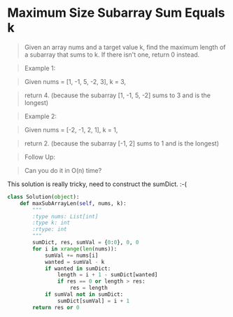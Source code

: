 # Maximum Size Subarray Sum Equals k

> Given an array nums and a target value k, find the maximum length of a subarray that sums to k. If there isn't one, return 0 instead.

> Example 1:

> Given nums = [1, -1, 5, -2, 3], k = 3,

> return 4. (because the subarray [1, -1, 5, -2] sums to 3 and is the longest)

> Example 2:

> Given nums = [-2, -1, 2, 1], k = 1,

> return 2. (because the subarray [-1, 2] sums to 1 and is the longest)

> Follow Up:

> Can you do it in O(n) time?

This solution is really tricky, need to construct the sumDict. :-(

```Python
class Solution(object):
    def maxSubArrayLen(self, nums, k):
        """
        :type nums: List[int]
        :type k: int
        :rtype: int
        """
        sumDict, res, sumVal = {0:0}, 0, 0
        for i in xrange(len(nums)):
            sumVal += nums[i]
            wanted = sumVal - k
            if wanted in sumDict:
                length = i + 1 - sumDict[wanted]
                if res == 0 or length > res:
                    res = length
            if sumVal not in sumDict:
                sumDict[sumVal] = i + 1
        return res or 0
```
